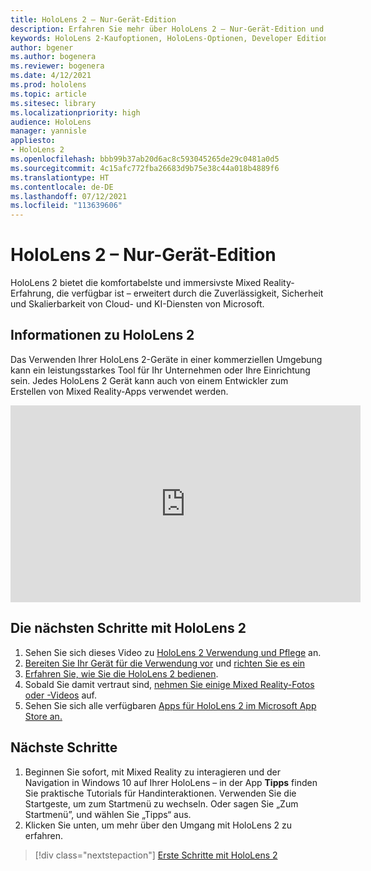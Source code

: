 ```yaml
---
title: HoloLens 2 – Nur-Gerät-Edition
description: Erfahren Sie mehr über HoloLens 2 – Nur-Gerät-Edition und was zu tun ist, wenn Sie ein eigenes Gerät erhalten haben.
keywords: HoloLens 2-Kaufoptionen, HoloLens-Optionen, Developer Edition
author: bgener
ms.author: bogenera
ms.reviewer: bogenera
ms.date: 4/12/2021
ms.prod: hololens
ms.topic: article
ms.sitesec: library
ms.localizationpriority: high
audience: HoloLens
manager: yannisle
appliesto:
- HoloLens 2
ms.openlocfilehash: bbb99b37ab20d6ac8c593045265de29c0481a0d5
ms.sourcegitcommit: 4c15afc772fba26683d9b75e38c44a018b4889f6
ms.translationtype: HT
ms.contentlocale: de-DE
ms.lasthandoff: 07/12/2021
ms.locfileid: "113639606"
---
```

# <a name="hololens-2-device-only-edition"></a>HoloLens 2 – Nur-Gerät-Edition

HoloLens 2 bietet die komfortabelste und immersivste Mixed Reality-Erfahrung, die verfügbar ist – erweitert durch die Zuverlässigkeit, Sicherheit und Skalierbarkeit von Cloud- und KI-Diensten von Microsoft.

## <a name="learn-about-hololens-2"></a>Informationen zu HoloLens 2
Das Verwenden Ihrer HoloLens 2-Geräte in einer kommerziellen Umgebung kann ein leistungsstarkes Tool für Ihr Unternehmen oder Ihre Einrichtung sein. Jedes HoloLens 2 Gerät kann auch von einem Entwickler zum Erstellen von Mixed Reality-Apps verwendet werden.

<iframe width="560" height="315" src="https://www.youtube.com/embed/XwOnHqiNAeU" frameborder="0" allow="accelerometer; autoplay; clipboard-write; encrypted-media; gyroscope; picture-in-picture" allowfullscreen></iframe>

## <a name="heres-what-to-do-next-with-the-hololens-2"></a>Die nächsten Schritte mit HoloLens 2

1. Sehen Sie sich dieses Video zu [HoloLens 2 Verwendung und Pflege](/hololens/hololens2-maintenance##HoloLens-2-Use-and-Care) an.
1. [Bereiten Sie Ihr Gerät für die Verwendung vor](/hololens/hololens2-setup) und [richten Sie es ein](/hololens/hololens2-start)
1. [Erfahren Sie, wie Sie die HoloLens 2 bedienen](/hololens/holographic-home).
1. Sobald Sie damit vertraut sind, [nehmen Sie einige Mixed Reality-Fotos oder -Videos](/hololens/holographic-photos-and-videos) auf.
1. Sehen Sie sich alle verfügbaren [Apps für HoloLens 2 im Microsoft App Store an.](/hololens/holographic-store-apps)

## <a name="next-steps"></a>Nächste Schritte

1. Beginnen Sie sofort, mit Mixed Reality zu interagieren und der Navigation in Windows 10 auf Ihrer HoloLens – in der App **Tipps** finden Sie praktische Tutorials für Handinteraktionen. Verwenden Sie die Startgeste, um zum Startmenü zu wechseln. Oder sagen Sie „Zum Startmenü”, und wählen Sie „Tipps“ aus.
1. Klicken Sie unten, um mehr über den Umgang mit HoloLens 2 zu erfahren.

> [!div class="nextstepaction"]
> [Erste Schritte mit HoloLens 2](hololens2-basic-usage.md)